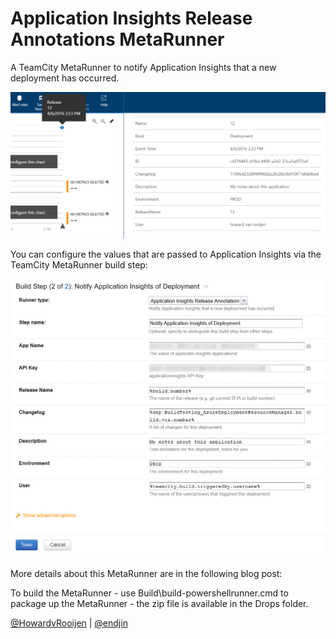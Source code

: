 Application Insights Release Annotations MetaRunner
===================================================

A TeamCity MetaRunner to notify Application Insights that a new deployment has occurred.

![](Docs/AppInsightsAnnotations.png)

You can configure the values that are passed to Application Insights via the TeamCity MetaRunner build step:

![](Docs/MetaRunner-Configuration.png)

More details about this MetaRunner are in the following blog post:

To build the MetaRunner - use Build\build-powershellrunner.cmd to package up the MetaRunner - the zip file is available in the Drops folder.

[@HowardvRooijen](http://twitter.com/howardvrooijen) | [@endjin](http://twitter.com/endjin)
